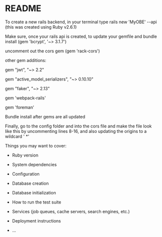 # README

To create a new rails backend, in your terminal type rails new 'MyOBE' --api (this was created using Ruby v2.6.1)

Make sure, once your rails api is created, to update your gemfile and bundle install
(gem 'bcrypt', '~> 3.1.7')

uncomment out the cors gem
(gem 'rack-cors')

other gem additions:

gem "jwt", "~> 2.2"

gem "active_model_serializers", "~> 0.10.10"

gem "faker", "~> 2.13"

gem 'webpack-rails'

gem 'foreman' 

Bundle install after gems are all updated

Finally, go to the config folder and into the cors file and make the file look like this by uncommenting lines 8-16, and also updating the origins to a wildcard ' *'


Things you may want to cover:

* Ruby version

* System dependencies

* Configuration

* Database creation

* Database initialization

* How to run the test suite

* Services (job queues, cache servers, search engines, etc.)

* Deployment instructions

* ...
